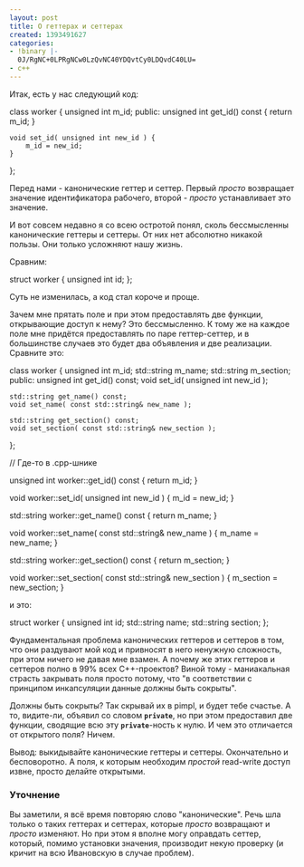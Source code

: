 ```yaml
---
layout: post
title: О геттерах и сеттерах
created: 1393491627
categories:
- !binary |-
  0J/RgNC+0LPRgNCw0LzQvNC40YDQvtCy0LDQvdC40LU=
- c++
---
```

<!--break-->
Итак, есть у нас следующий код:

<cpp>
class worker {
    unsigned int m_id;
public:
    unsigned int get_id() const {
        return m_id;
    }
    
    void set_id( unsigned int new_id ) {
        m_id = new_id;
    }
};
</cpp>

Перед нами - канонические геттер и сеттер. Первый <em>просто</em> возвращает значение идентификатора рабочего, второй - <em>просто</em> устанавливает это значение.

И вот совсем недавно я со всею остротой понял, сколь бессмысленны канонические геттеры и сеттеры. От них нет абсолютно никакой пользы. Они только усложняют нашу жизнь.

Сравним:

<cpp>
struct worker {
    unsigned int id;
};
</cpp>

Суть не изменилась, а код стал короче и проще.

Зачем мне прятать поле и при этом предоставлять две функции, открывающие доступ к нему? Это бессмысленно. К тому же на каждое поле мне придётся предоставлять по паре геттер-сеттер, и в большинстве случаев это будет два объявления и две реализации. Сравните это:

<cpp>
class worker {
    unsigned int m_id;
    std::string m_name;
    std::string m_section;
public:
    unsigned int get_id() const;
    void set_id( unsigned int new_id );

    std::string get_name() const;
    void set_name( const std::string& new_name );

    std::string get_section() const;
    void set_section( const std::string& new_section );
};

// Где-то в .cpp-шнике

unsigned int worker::get_id() const {
    return m_id;
}
    
void worker::set_id( unsigned int new_id ) {
    m_id = new_id;
}

std::string worker::get_name() const {
    return m_name;
}
    
void worker::set_name( const std::string& new_name ) {
    m_name = new_name;
}

std::string worker::get_section() const {
    return m_section;
}
    
void worker::set_section( const std::string& new_section ) {
    m_section = new_section;
}
</cpp>

и это:

<cpp>
struct worker {
    unsigned int id;
    std::string name;
    std::string section;
};
</cpp>

Фундаментальная проблема канонических геттеров и сеттеров в том, что они раздувают мой код и привносят в него ненужную сложность, при этом ничего не давая мне взамен. А почему же этих геттеров и сеттеров полно в 99% всех C++-проектов? Виной тому - маниакальная страсть закрывать поля просто потому, что "в соответствии с принципом инкапсуляции данные должны быть сокрыты".

Должны быть сокрыты? Так скрывай их в pimpl, и будет тебе счастье. А то, видите-ли, объявил со словом <strong><code>private</code></strong>, но при этом предоставил две функции, сводящие всю эту <strong><code>private</code></strong>-ность к нулю. И чем это отличается от открытого поля? Ничем. 

Вывод: выкидывайте канонические геттеры и сеттеры. Окончательно и бесповоротно. А поля, к которым необходим <em>простой</em> read-write доступ извне, просто делайте открытыми.

<h3>Уточнение</h3>

Вы заметили, я всё время повторяю слово "канонические". Речь шла только о таких геттерах и сеттерах, которые <em>просто</em> возвращают и <em>просто</em> изменяют. Но при этом я вполне могу оправдать сеттер, который, помимо установки значения, производит некую проверку (и кричит на всю Ивановскую в случае проблем).
